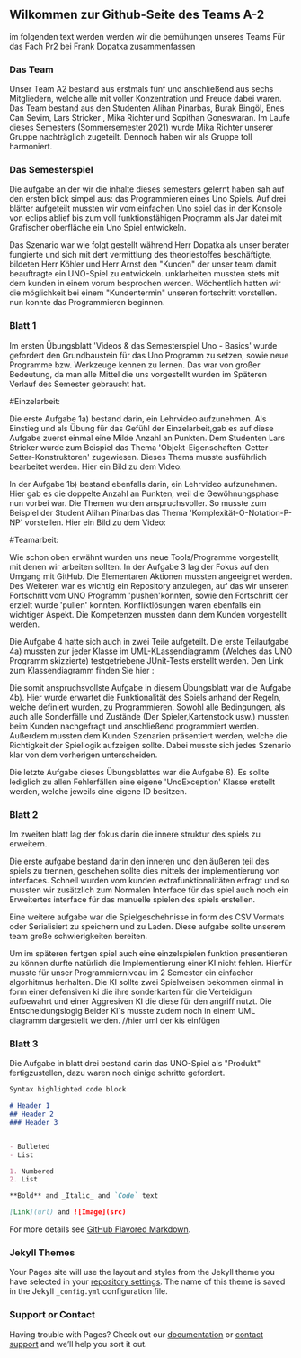 ## Wilkommen zur Github-Seite des Teams A-2 

im folgenden text werden werden wir die bemühungen unseres Teams Für das Fach Pr2 bei Frank Dopatka zusammenfassen

### Das Team     

Unser Team A2 bestand aus erstmals fünf und anschließend aus sechs Mitgliedern, welche alle mit 
voller Konzentration und Freude dabei waren. 
Das Team bestand aus den Studenten Alihan Pinarbas, Burak Bingöl, Enes Can Sevim, Lars Stricker
, Mika Richter und Sopithan Goneswaran. Im Laufe dieses Semesters (Sommersemester 2021) wurde Mika Richter unserer
Gruppe nachträglich zugeteilt. Dennoch haben wir als Gruppe toll harmoniert.


### Das Semesterspiel

Die aufgabe an der wir die inhalte dieses semesters gelernt haben sah auf den ersten blick simpel aus:
das Programmieren eines Uno Spiels.
Auf drei blätter aufgeteilt mussten wir vom einfachen Uno spiel das in der Konsole von eclips ablief bis zum voll funktionsfähigen Programm als Jar datei mit Grafischer oberfläche ein Uno Spiel entwickeln.

Das Szenario war wie folgt gestellt während Herr Dopatka als unser berater fungierte und sich mit dert vermittlung des theoriestoffes beschäftigte, bildeten Herr Köhler und Herr Arnst den "Kunden" der unser team damit beauftragte ein UNO-Spiel zu entwickeln.
unklarheiten mussten stets mit dem kunden in einem vorum besprochen werden. Wöchentlich hatten wir die möglichkeit bei einem "Kundentermin" unseren fortschritt vorstellen.
nun konnte das Programmieren beginnen.



  ### Blatt 1
  
  Im ersten Übungsblatt 'Videos & das Semesterspiel Uno - Basics' wurde gefordert den Grundbaustein für das Uno Programm zu setzen, sowie neue Programme bzw. Werkzeuge kennen zu lernen.
Das war von großer Bedeutung, da man alle Mittel die uns vorgestellt wurden im Späteren Verlauf des Semester gebraucht hat.

#Einzelarbeit:

Die erste Aufgabe 1a) bestand darin, ein Lehrvideo aufzunehmen. Als Einstieg und als Übung für das Gefühl der Einzelarbeit,gab es auf diese Aufgabe zuerst einmal eine Milde Anzahl an Punkten. 
Dem Studenten Lars Stricker wurde zum Beispiel das Thema 'Objekt-Eigenschaften-Getter-Setter-Konstruktoren' zugewiesen. Dieses Thema musste ausführlich bearbeitet werden.
Hier ein Bild zu dem Video:



In der Aufgabe 1b) bestand ebenfalls darin, ein Lehrvideo aufzunehmen. Hier gab es die doppelte Anzahl an Punkten, weil die Gewöhnungsphase nun vorbei war. Die Themen wurden anspruchsvoller.
So musste zum Beispiel der Student Alihan Pinarbas das Thema 'Komplexität-O-Notation-P-NP' vorstellen.
Hier ein Bild zu dem Video:

#Teamarbeit:


Wie schon oben erwähnt wurden uns neue Tools/Programme vorgestellt, mit denen wir arbeiten sollten. In der Aufgabe 3 lag der Fokus auf den Umgang mit GitHub. Die Elementaren Aktionen
mussten angeeignet werden. Des Weiteren war es wichtig ein Repository anzulegen, auf das wir unseren Fortschritt vom UNO Programm 'pushen'konnten, sowie den Fortschritt der erzielt wurde
'pullen' konnten. Konfliktlösungen waren ebenfalls ein wichtiger Aspekt. Die Kompetenzen mussten dann dem Kunden vorgestellt werden.


Die Aufgabe 4 hatte sich auch in zwei Teile aufgeteilt. Die erste Teilaufgabe 4a) mussten zur jeder Klasse im UML-KLassendiagramm (Welches das UNO Programm skizzierte) testgetriebene
JUnit-Tests erstellt werden. Den Link zum Klassendiagramm finden Sie hier :

Die somit anspruchsvollste Aufgabe in diesem Übungsblatt war die Aufgabe 4b). Hier wurde erwartet die Funktionalität des Spiels anhand der Regeln, welche definiert wurden, zu Programmieren.
Sowohl alle Bedingungen, als auch alle Sonderfälle und Zustände (Der Spieler,Kartenstock usw.) mussten beim Kunden nachgefragt und anschließend programmiert werden. Außerdem mussten dem Kunden Szenarien präsentiert werden, welche
die Richtigkeit der Spiellogik aufzeigen sollte. Dabei musste sich jedes Szenario klar von dem vorherigen unterscheiden.

Die letzte Aufgabe dieses Übungsblattes war die Aufgabe 6). Es sollte lediglich zu allen Fehlerfällen eine eigene 'UnoException' Klasse erstellt werden, welche jeweils eine eigene ID besitzen.
  
  
  
  ### Blatt 2
  
  Im zweiten blatt lag der fokus darin die innere struktur des spiels zu erweitern.
  
  
Die erste aufgabe bestand darin den inneren und den äußeren teil des spiels zu trennen, geschehen sollte dies mittels der implementierung von interfaces.
Schnell wurden vom kunden extrafunktionalitäten erfragt und so mussten wir zusätzlich zum Normalen Interface für das spiel auch noch ein Erweitertes interface für das manuelle spielen des spiels erstellen.


Eine weitere aufgabe war die Spielgeschehnisse in form des CSV Vormats oder Serialisiert zu speichern und zu Laden. Diese aufgabe sollte unserem team große schwierigkeiten bereiten.


Um im späteren fertgen spiel auch eine einzelspielen funktion presentieren zu können durfte natürlich die Implementierung einer KI nicht fehlen. Hierfür musste für unser Programmierniveau im 2 Semester ein einfacher algorhitmus herhalten. Die KI sollte zwei Spielweisen bekommen einmal in form einer defensiven ki die ihre sonderkarten für die Verteidigun aufbewahrt und einer Aggresiven KI die diese für den angriff nutzt. Die Entscheidungslogig Beider KI´s musste zudem noch in einem UML diagramm dargestellt werden.
//hier uml der kis einfügen
  
  
  ### Blatt 3
  
  Die Aufgabe in blatt drei bestand darin das UNO-Spiel als "Produkt" fertigzustellen, dazu waren noch einige schritte gefordert.
  
  
  ```markdown
Syntax highlighted code block

# Header 1
## Header 2
### Header 3


- Bulleted
- List

1. Numbered
2. List

**Bold** and _Italic_ and `Code` text

[Link](url) and ![Image](src)
```

For more details see [GitHub Flavored Markdown](https://guides.github.com/features/mastering-markdown/).

### Jekyll Themes

Your Pages site will use the layout and styles from the Jekyll theme you have selected in your [repository settings](https://github.com/Lars202/Md/settings/pages). The name of this theme is saved in the Jekyll `_config.yml` configuration file.

### Support or Contact

Having trouble with Pages? Check out our [documentation](https://docs.github.com/categories/github-pages-basics/) or [contact support](https://support.github.com/contact) and we’ll help you sort it out.
